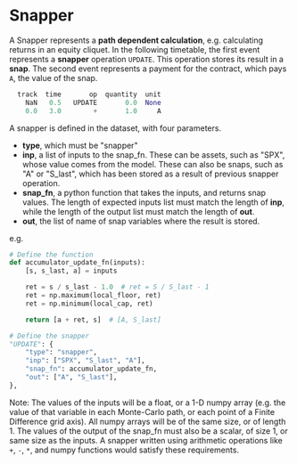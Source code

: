 # Snapper

A Snapper represents a **path dependent calculation**, e.g. calculating returns in an equity cliquet. In the following timetable, the first event represents a **snapper** operation `UPDATE`. This operation stores its result in a **snap**. The second event represents a payment for the contract, which pays `A`, the value of the snap.

```python
  track  time       op  quantity  unit
    NaN   0.5   UPDATE       0.0  None
    0.0   3.0        +       1.0     A
```

A snapper is defined in the dataset, with four parameters. 

 - **type**, which must be "snapper"
 - **inp**, a list of inputs to the snap_fn. These can be assets, such as "SPX", whose value comes from the model. These can also be snaps, such as "A" or "S_last", which has been stored as a result of previous snapper operation. 
 - **snap_fn**, a python function that takes the inputs, and returns snap values. The length of expected inputs list must match the length of **inp**, while the length of the output list must match the length of **out**.
 - **out**, the list of name of snap variables where the result is stored.  



e.g.
```python
# Define the function
def accumulator_update_fn(inputs):
    [s, s_last, a] = inputs

    ret = s / s_last - 1.0  # ret = S / S_last - 1
    ret = np.maximum(local_floor, ret)
    ret = np.minimum(local_cap, ret)

    return [a + ret, s]  # [A, S_last]

# Define the snapper
"UPDATE": {
    "type": "snapper",
    "inp": ["SPX", "S_last", "A"],
    "snap_fn": accumulator_update_fn,
    "out": ["A", "S_last"],
},
```

Note: The values of the inputs will be a float, or a 1-D numpy array (e.g. the value of that variable in each Monte-Carlo path, or each point of a Finite Difference grid axis). All numpy arrays will be of the same size, or of length 1. The values of the output of the snap_fn must also be a scalar, of size 1, or same size as the inputs. A snapper written using arithmetic operations like `+`, `-`, `*`, and numpy functions would satisfy these requirements.
